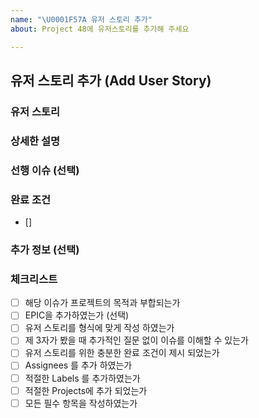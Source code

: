 ```yaml
---
name: "\U0001F57A 유저 스토리 추가"
about: Project 48에 유저스토리를 추가해 주세요

---
```


## 유저 스토리 추가 (Add User Story)

### 유저 스토리
<!-- 이 Feature request에 대한 유저 스토리가 존재하나요? 다음과 같은 형태로 기술해 주세요. -->
<!-- {특정 유저} 로서, 나는 {특정 수단/행동} 을 통하여 {특정 목표} 를 달성하고 싶다. -->

### 상세한 설명
<!-- 구체적인 설명을 포함하셔도 좋습니다 -->

### 선행 이슈 (선택)
 <!-- 이슈번호, 해당 이슈에 대한 간략한 설명(혹은 이슈명), 왜 이 이슈가 선행되야 하는지 -->

### 완료 조건
<!-- 진행해야 할 테스크들을 체크박스로 작성해 주세요 -->
- []

### 추가 정보 (선택)
<!-- 이해에 도움이 될 모든 자료를 포함해 주세요 -->

### 체크리스트
- [ ] 해당 이슈가 프로젝트의 목적과 부합되는가
- [ ] EPIC을 추가하였는가 (선택)
- [ ] 유저 스토리를 형식에 맞게 작성 하였는가
- [ ] 제 3자가 봤을 때 추가적인 질문 없이 이슈를 이해할 수 있는가
- [ ] 유저 스토리를 위한 충분한 완료 조건이 제시 되었는가
- [ ] Assignees 를 추가 하였는가
- [ ] 적절한 Labels 를 추가하였는가
- [ ] 적절한 Projects에 추가 되었는가
- [ ] 모든 필수 항목을 작성하였는가
